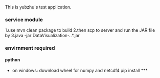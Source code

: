This is yubzhu's test application.

### service module

1.use mvn clean package to build
2.then scp to server and run the JAR file by
3.java -jar DataVisualization-*.*.*.jar

### envirnment required
#### python
* on windows:
    download wheel for numpy and netcdf4
    pip install ***
